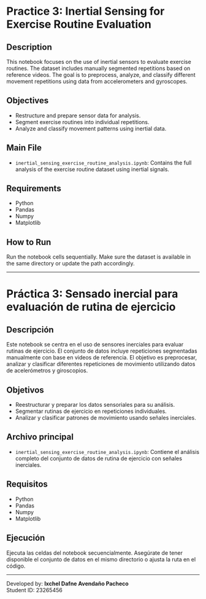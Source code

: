# Practice 3: Inertial Sensing for Exercise Routine Evaluation

## Description

This notebook focuses on the use of inertial sensors to evaluate exercise routines. The dataset includes manually segmented repetitions based on reference videos. The goal is to preprocess, analyze, and classify different movement repetitions using data from accelerometers and gyroscopes.

## Objectives

- Restructure and prepare sensor data for analysis.
- Segment exercise routines into individual repetitions.
- Analyze and classify movement patterns using inertial data.

## Main File

- `inertial_sensing_exercise_routine_analysis.ipynb`: Contains the full analysis of the exercise routine dataset using inertial signals.

## Requirements

- Python
- Pandas
- Numpy
- Matplotlib

## How to Run

Run the notebook cells sequentially. Make sure the dataset is available in the same directory or update the path accordingly.

---

# Práctica 3: Sensado inercial para evaluación de rutina de ejercicio

## Descripción

Este notebook se centra en el uso de sensores inerciales para evaluar rutinas de ejercicio. El conjunto de datos incluye repeticiones segmentadas manualmente con base en videos de referencia. El objetivo es preprocesar, analizar y clasificar diferentes repeticiones de movimiento utilizando datos de acelerómetros y giroscopios.

## Objetivos

- Reestructurar y preparar los datos sensoriales para su análisis.
- Segmentar rutinas de ejercicio en repeticiones individuales.
- Analizar y clasificar patrones de movimiento usando señales inerciales.

## Archivo principal

- `inertial_sensing_exercise_routine_analysis.ipynb`: Contiene el análisis completo del conjunto de datos de rutina de ejercicio con señales inerciales.

## Requisitos

- Python
- Pandas
- Numpy
- Matplotlib

## Ejecución

Ejecuta las celdas del notebook secuencialmente. Asegúrate de tener disponible el conjunto de datos en el mismo directorio o ajusta la ruta en el código.

---

Developed by: **Ixchel Dafne Avendaño Pacheco**  
Student ID: 23265456
